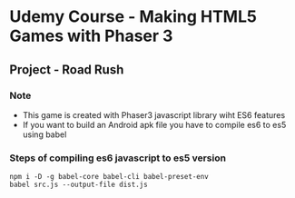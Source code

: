 # Udemy Course - Making HTML5 Games with Phaser 3
## Project - Road Rush
### Note 
* This game is created with Phaser3 javascript library wiht ES6 features
* If you want to build an Android apk file you have to compile es6 to es5 using babel
### Steps of compiling es6 javascript to es5 version
```javascript=
npm i -D -g babel-core babel-cli babel-preset-env
babel src.js --output-file dist.js
```
 


